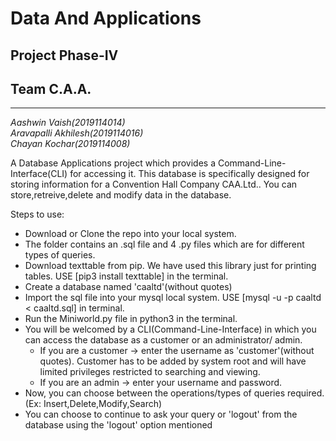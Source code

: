 # **Data And Applications**
##    Project Phase-IV 
##      Team C.A.A.
---
*Aashwin Vaish(2019114014)*\
*Aravapalli Akhilesh(2019114016)*\
*Chayan Kochar(2019114008)*
 
 
 A Database Applications project which provides a Command-Line-Interface(CLI) for accessing it. This database is specifically designed for storing information for a Convention Hall Company CAA.Ltd.. You can store,retreive,delete and modify data in the database.

 
 Steps to use: 
* Download or Clone the repo into your local system.
* The folder contains an .sql file and 4 .py files which are for different types of queries.
* Download texttable from pip. We have used this library just for printing tables. USE [pip3 install texttable] in the terminal.
* Create a database named 'caaltd'(without quotes)
* Import the sql file into your mysql local system. USE [mysql -u <username> -p caaltd < caaltd.sql] in terminal.
* Run the Miniworld.py file in python3 in the terminal.
* You will be welcomed by a CLI(Command-Line-Interface) in which you can access the database as a customer or an administrator/    admin.
  * If you are a customer -> enter the username as 'customer'(without quotes). Customer has to be added by system root and will have limited privileges restricted to searching and viewing.
  * If you are an admin -> enter your username and password.
* Now, you can choose between the operations/types of queries required.(Ex: Insert,Delete,Modify,Search)
* You can choose to continue to ask your query or 'logout' from the database using the 'logout' option mentioned
